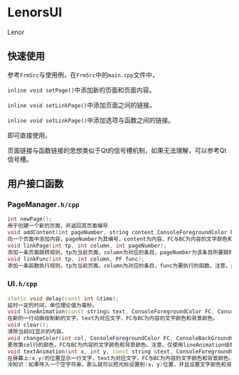 # LenorsUI

Lenor

## 快速使用

参考`FrmSrc`与使用例，在`FrmSrc`中的`main.cpp`文件中，

`inline void setPage()`中添加新的页面和页面内容。

`inline void setLinkPage()`中添加页面之间的链接。

`inline void setLinkPage()`中添加选项与函数之间的链接。

即可直接使用。

页面链接与函数链接的思想类似于Qt的信号槽机制，如果无法理解，可以参考Qt信号槽。

## 用户接口函数

### PageManager`.h/cpp`

```C++
int newPage();
用于创建一个新的页面，并返回其页面编号
void addContent(int pageNumber, string content,ConsoleForegroundColor FC, ConsoleBackGroundColor BC);
向一个页面中添加内容，pageNumber为其编号，content为内容，FC与BC为内容的文字颜色和背景颜色
void linkPage(int tp, int column, int pageNumber);
添加一条页面跳转规则，tp为当前页面，column为对应的条目，pageNumber为该条目所要跳转的页面编号
void linkFunc(int tp, int column, PF func);
添加一条函数执行规则，tp为当前页面，column为对应的条目，func为要执行的函数。注意，此函数不能有参数或返回值。如果需要参数或返回值请使用全局指针或者包装器。
```

### UI`.h/cpp`

```c++
static void delay(const int &time);
延时一定的时间，单位理论值为毫秒。
void lineAnimation(const string& text, ConsoleForegroundColor FC, ConsoleBackGroundColor BC);
在新的一行动画绘制新的文字，text为对应文字，FC与BC为内容的文字颜色和背景颜色。
void clear();
清除当前UI显示的内容。
void changeColor(int col, ConsoleForegroundColor FC, ConsoleBackGroundColor BC);
更改第col行的颜色，FC与BC为内容的文字颜色和背景颜色。注意，仅使用lineAnimation绘制的文字可以调用此函数。
void textAnimation(int x, int y, const string &text, ConsoleForegroundColor FC, ConsoleBackGroundColor BC);
在屏幕上(x,y)的位置显示一行文字，text为对应文字，FC与BC为内容的文字颜色和背景颜色。
冷知识：如果传入一个空字符串，那么就可以把光标设置到(x，y)位置，并且设置文字颜色和背景颜色。
```
